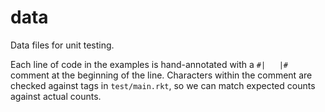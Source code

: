 data
====

Data files for unit testing.

Each line of code in the examples is hand-annotated with a `#|   |#` comment at
 the beginning of the line.
Characters within the comment are checked against tags in `test/main.rkt`,
 so we can match expected counts against actual counts.

